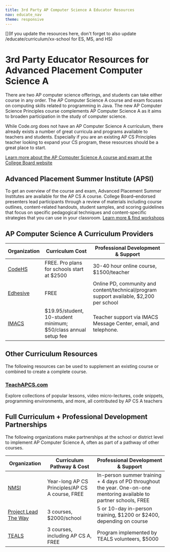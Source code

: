 ```yaml
---
title: 3rd Party AP Computer Science A Educator Resources
nav: educate_nav
theme: responsive
---
```


[](If you update the resources here, don't forget to also update /educate/curriculum/xx-school for ES, MS, and HS)

# 3rd Party Educator Resources for Advanced Placement Computer Science A

There are two AP computer science offerings, and students can take either course in any order. The AP Computer Science
A course and exam focuses on computing skills related to programming in Java. The new AP Computer Science Principles
course complements AP Computer Science A as it aims to broaden participation in the study of computer science.

While Code.org does not have an AP Computer Science A curriculum, there already exists a number of great curricula and programs 
available to teachers and students. Especially if you are an existing AP CS Principles teacher looking
to expand your CS program, these resources should be a great place to start. 

[Learn more about the AP Computer Science A course and exam at the College Board website](http://apcentral.collegeboard.com/apc/public/courses/teachers_corner/4483.html)

## Advanced Placement Summer Institute (APSI)

To get an overview of the course and exam, Advanced Placement Summer Institutes are available for the AP CS A course. College Board–endorsed presenters lead participants through a review of materials including course 
outlines, content-related handouts, student samples, and scoring guidelines that focus on specific
pedagogical techniques and content-specific strategies that you can use in your classroom. [Learn more & find workshops](http://apcentral.collegeboard.com/apc/public/professional_development/workshops/computer_science/232463.html)

## AP Computer Science A Curriculum Providers

| Organization | Curriculum Cost | Professional Development & Support |
|--------------|------|-----|
| [CodeHS](https://codehs.com/info/curriculum/apjava) | FREE. Pro plans for schools start at $2500 | 30-40 hour online course, $1500/teacher |
| [Edhesive](https://edhesive.com/courses/apcs_java) | FREE | Online PD, community and content/technical/program support available, $2,200 per school |
| [IMACS](https://www.eimacs.com/educ_apcsoverview.htm) | $19.95/student, 10-student minimum; $50/class annual setup fee | Teacher support via IMACS Message Center, email, and telephone.|

## Other Curriculum Resources

The following resources can be used to supplement an existing course or combined to create a complete course.

### [TeachAPCS.com](http://teachapcs.com/)
Explore collections of popular lessons, video micro-lectures, code snippets, programming environments, and more, all contributed by AP CS A teachers

## Full Curriculum + Professional Development Partnerships

The following organizations make partnerships at the school or district level to implement AP Computer Science A, often as part of a pathway of other courses.

| Organization | Curriculum Pathway & Cost | Professional Development & Support |
|--------------|------|-----|
| [NMSI](http://www.nms.org/) | Year-long AP CS Principles/AP CS A course, FREE | In-person summer training + 4 days of PD throughout the year. One-on-one mentoring available to partner schools, FREE |
| [Project Lead The Way](https://www.pltw.org/our-programs/pltw-computer-science/pltw-computer-science-curriculum) | 3 courses, $2000/school | 5 or 10-day in-person training, $1200 or $2400, depending on course |
| [TEALS](http://www.tealsk12.org/schools/) | 3 courses, including AP CS A, FREE | Program implemented by TEALS volunteers, $5000 |

<br>
<br>


